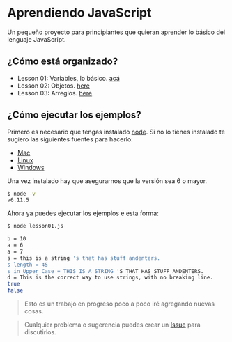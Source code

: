 # Aprendiendo JavaScript

Un pequeño proyecto para principiantes que quieran aprender lo básico del lenguaje JavaScript.

## ¿Cómo está organizado?

* Lesson 01: Variables, lo básico. [acá](./lesson01.js)
* Lesson 02: Objetos. [here](./lesson02.js)
* Lesson 03: Arreglos. [here](./lesson03.js)

## ¿Cómo ejecutar los ejemplos?

Primero es necesario que tengas instalado [node](https://nodejs.org/en/).
Si no lo tienes instalado te sugiero las siguientes fuentes para hacerlo:

* [Mac](https://gist.github.com/mshick/306171bf69cf6d901d1332f49b5c4e2d)
* [Linux](https://nodejs.org/en/download/package-manager/#debian-and-ubuntu-based-linux-distributions)
* [Windows](https://nodejs.org/en/download/package-manager/#windows)

Una vez instalado hay que asegurarnos que la versión sea 6 o mayor.

```bash
$ node -v
v6.11.5
```

Ahora ya puedes ejecutar los ejemplos e esta forma:

```bash
$ node lesson01.js

b = 10
a = 6
a = 7
s = this is a string 's that has stuff andenters.
s length = 45
s in Upper Case = THIS IS A STRING 'S THAT HAS STUFF ANDENTERS.
d = This is the correct way to use strings, with no breaking line.
true
false
```

> Esto es un trabajo en progreso poco a poco iré agregando nuevas cosas.

> Cualquier problema o sugerencia puedes crear un [Issue](https://github.com/chentex/learning_js/issues) para discutirlos.
